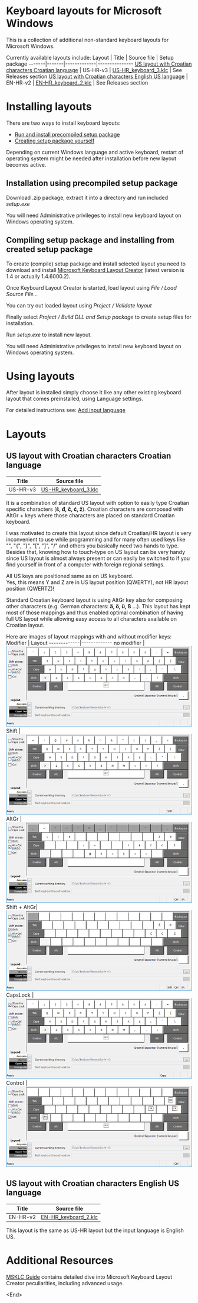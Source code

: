 # Keyboard layouts for Microsoft Windows

This is a collection of additional non-standard keyboard layouts for Microsoft Windows.

Currently available layouts include:
Layout | Title | Source file | Setup package
-------|-------|-------------|---------------
[US layout with Croatian characters Croatian language](#us-layout-with-croatian-characters-croatian-language) | US-HR-v3 | [US-HR_keyboard_3.klc](us-hr/US-HR_keyboard_3.klc) | See Releases section
[US layout with Croatian characters English US language](#us-layout-with-croatian-characters-english-us-language) | EN-HR-v2 | [EN-HR_keyboard_2.klc](en-hr/EN-HR_keyboard_2.klc) | See Releases section



# Installing layouts
There are two ways to install keyboard layouts:
- [Run and install precompiled setup package](#installation-using-precompiled-setup-package)
- [Creating setup package yourself](#Compiling-setup-package-and-installing-from-created-setup-package)

Depending on current Windows language and active keyboard, restart of operating system might be needed after installation before new layout becomes active.

## Installation using precompiled setup package
Download <layout>.zip package, extract it into a directory and run included _setup.exe_

You will need Administrative privileges to install new keyboard layout on Windows operating system.

## Compiling setup package and installing from created setup package
To create (compile) setup package and install selected layout you need to download and install [Microsoft Keyboard Layout Creator](https://www.microsoft.com/en-us/download/details.aspx?id=102134) (latest version is 1.4 or actually 1.4.6000.2).

Once Keyboard Layout Creator is started, load layout using _File / Load Source File..._

You can try out loaded layout using _Project / Validate layout_

Finally select _Project / Build DLL and Setup package_ to create setup files for installation.

Run _setup.exe_ to install new layout.

You will need Administrative privileges to install new keyboard layout on Windows operating system.

# Using layouts
After layout is installed simply choose it like any other existing keyboard layout that comes preinstalled, using Language settings.

For detailed instructions see: [Add input language](https://duckduckgo.com/?t=ffab&q=add+input+language+windows+10+site%3Amicrosoft.com&ia=web)

# Layouts

## US layout with Croatian characters Croatian language
Title | Source file
------|------------
US-HR-v3 | [US-HR_keyboard_3.klc](us-hr/US-HR_keyboard_3.klc)

It is a combination of standard US layout with option to easily type Croatian specific characters (**&#353;, &#273;, &#269;, &#263;, &#382;**).
Croatian characters are composed with AltGr + keys where those characters are placed on standard Croatian keyboard.

I was motivated to create this layout since default Croatian/HR layout is very inconvenient to use while programming and for many often used keys like "\", "{", "}", "[", "]", "/" and others you basically need two hands to type.<br>
Besides that, knowing how to touch-type on US layout can be very handy since US layout is almost always present or can easily be switched to if you find yourself in front of a computer with foreign regional settings.

All US keys are positioned same as on US keyboard.<br>
Yes, this means Y and Z are in US layout position (QWERTY), not HR layout position (QWERTZ)!

Standard Croatian keyboard layout is using AltGr key also for composing other characters (e.g. German characters: **&#0228;, &#0246;, &#0252;, &#0223;** ...). This layout has kept most of those mappings and thus enabled optimal combination of having full US layout while allowing easy access to all characters available on Croatian layout.

Here are images of layout mappings with and without modifier keys:
Modifier     | Layout
-------------|-------------
no modifier  |![US-HR](us-hr/images/Layout_US-HR.png)
Shift        |![US-HR Shift](us-hr/images/Layout_US-HR_Shft.png)
AltGr        |![US-HR AltGr](us-hr/images/Layout_US-HR_AltGr.png)
Shift + AltGr|![US-HR Shift + AltGr](us-hr/images/Layout_US-HR_ShftAltGr.png)
CapsLock     |![US-HR CapsLock](us-hr/images/Layout_US-HR_Caps.png)
Control      |![US-HR Ctrl](us-hr/images/Layout_US-HR_Ctrl.png)

## US layout with Croatian characters English US language
Title | Source file
------|------------
EN-HR-v2 | [EN-HR_keyboard_2.klc](en-hr/EN-HR_keyboard_2.klc)

This layout is the same as US-HR layout but the input language is English US.

# Additional Resources
[MSKLC Guide](https://msklc-guide.github.io/) contains detailed dive into Microsoft Keyboard Layout Creator peculiarities, including advanced usage.

\<End\>
